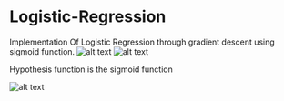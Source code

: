 # Logistic-Regression
Implementation Of Logistic Regression through gradient descent using sigmoid function.
![alt text](http://clear-lines.com/blog/image.axd?picture=2012%2F9%2FSigmoidFunction.PNG)
![alt text](https://raw.githubusercontent.com/shubhi-sareen/Sentiment-Analysis/master/function.png)

Hypothesis function is the sigmoid function


![alt text](https://raw.githubusercontent.com/shubhi-sareen/Sentiment-Analysis/master/cost.png)
